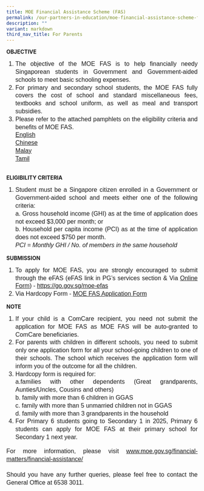 ```yaml
---
title: MOE Financial Assistance Scheme (FAS)
permalink: /our-partners-in-education/moe-financial-assistance-scheme-fas/
description: ""
variant: markdown
third_nav_title: For Parents
---
```

<b>OBJECTIVE</b><br>

<ol>
<li style="line-height:1.3; font-size:16px; font-family:Arial; text-align:justify;">The objective of the MOE FAS is to help financially needy Singaporean students in Government and Government-aided schools to meet basic schooling expenses.</li>

<li style="line-height:1.3; font-size:16px; font-family:Arial; text-align:justify;">For primary and secondary school students, the MOE FAS fully covers the cost of school and standard miscellaneous fees, textbooks and school uniform, as well as meal and transport subsidies.</li>

<li style="line-height:1.3; font-size:16px; font-family:Arial; text-align:justify;">Please refer to the attached pamphlets on the eligibility criteria and benefits of MOE FAS.<br> <a href="https://www.unitypri.moe.edu.sg/files/Info%20Hub/2025/moefas_english.pdf">English</a><br>
 <a href="https://www.unitypri.moe.edu.sg/files/Info%20Hub/2025/moefas_chinese.pdf">Chinese</a><br>
	<a href="https://www.unitypri.moe.edu.sg/files/Info%20Hub/2025/moefas_malay.pdf">Malay</a><br>
	<a href="https://www.unitypri.moe.edu.sg/files/Info%20Hub/2025/moefas_tamil.pdf">Tamil</a></li></ol><br>
<b>ELIGIBILITY CRITERIA</b><br>

<ol>
<li style="line-height:1.3; font-size:16px; font-family:Arial; text-align:justify;">Student must be a Singapore citizen enrolled in a Government or Government-aided school and meets either one of the following criteria:<br>
	a. Gross household income (GHI) as at the time of application does not exceed $3,000 per month; or <br>
	b. Household per capita income (PCI) as at the time of application does not exceed $750 per month.<br>
	<i>PCI = Monthly GHI / No. of members in the same household	</i></li></ol>
	
<b>SUBMISSION</b><br>

<ol>
<li style="line-height:1.3; font-size:16px; font-family:Arial; text-align:justify;">To apply for MOE FAS, you are strongly encouraged to submit through the eFAS (eFAS link in PG’s services section &amp; Via <a href="https://go.gov.sg/moe-efas">Online Form</a>) - <a href="https://go.gov.sg/moe-efas">https://go.gov.sg/moe-efas</a>
	</li>
	<li style="line-height:1.3; font-size:16px; font-family:Arial; text-align:justify;">Via Hardcopy Form - <a href="https://www.unitypri.moe.edu.sg/files/Info%20Hub/2025/Application_Form.pdf">MOE FAS Application Form</a>
</li></ol>

<b>NOTE</b><br>

<ol>
<li style="line-height:1.3; font-size:16px; font-family:Arial; text-align:justify;">If your child is a ComCare recipient, you need not submit the application for MOE FAS as MOE FAS will be auto-granted to ComCare beneficiaries.</li>

<li style="line-height:1.3; font-size:16px; font-family:Arial; text-align:justify;">For parents with children in different schools, you need to submit only one application form for all your school-going children to one of their schools. The school which receives the application form will inform you of the outcome for all the children.</li>
	
<li style="line-height:1.3; font-size:16px; font-family:Arial; text-align:justify;">Hardcopy form is required for:<br>
a.families with other dependents (Great grandparents, Aunties/Uncles, Cousins and others) <br>
b. family with more than 6 children in GGAS <br>
c. family with more than 5 unmarried children not in GGAS <br>
d. family with more than 3 grandparents in the household</li>
	
<li style="line-height:1.3; font-size:16px; font-family:Arial; text-align:justify;">For Primary 6 students going to Secondary 1 in 2025, Primary 6 students can apply for MOE FAS at their primary school for Secondary 1 next year.</li></ol>
	

<p style="line-height:1.3; font-size:16px; font-family:Arial; text-align:justify;">For more information, please visit <a href="www.moe.gov.sg/financial-matters/financial-assistance/">www.moe.gov.sg/financial-matters/financial-assistance/</a> <br><br>
Should you have any further queries, please feel free to contact the General Office at 6538 3011.<br></p>